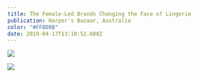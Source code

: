 ```yaml
---
title: The Female-Led Brands Changing the Face of Lingerie
publication: Harper's Bazaar, Australia
color: "#FFBD9B"
date: 2019-04-17T13:10:52.688Z
---
```

![](/uploads/harpers_bazaar_lingerie_feature1.jpg)

![](/uploads/harpers_bazaar_lingerie_feature2.jpg)